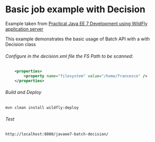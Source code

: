 Basic job example with Decision
=====================================
Example taken from [Practical Java EE 7 Development using WildFly application server](http://www.itbuzzpress.com/ebooks/java-ee-7-development-on-wildfly.html)

This example demonstrates the basic usage of Batch API with a with Decision class

###### Configure in the decision.xml file the FS Path to be scanned:
```xml
	<properties>
		<property name="filesystem" value="/home/francesco" />
	</properties>
```

###### Build and Deploy
```shell
mvn clean install wildfly:deploy  
```

###### Test
```shell
http://localhost:8080/javaee7-batch-decision/
```
 
